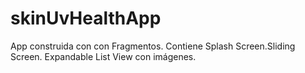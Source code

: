 # skinUvHealthApp

App construida con con Fragmentos. Contiene Splash Screen.Sliding Screen. Expandable List View con imágenes.
